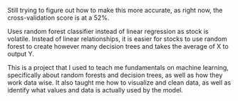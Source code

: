 Still trying to figure out how to make this more accurate, as right now, the cross-validation score is at a 52%.

Uses random forest classifier instead of linear regression as stock is volatile. Instead of linear relationships, it is easier for stocks to use random forest to create however many decision trees and takes the average of X to output Y.

This is a project that I used to teach me fundamentals on machine learning, specifically about random forests and decision trees, as well as how they work data wise.
It also taught me how to visualize and clean data, as well as identify what values and data is actually used by the model.
